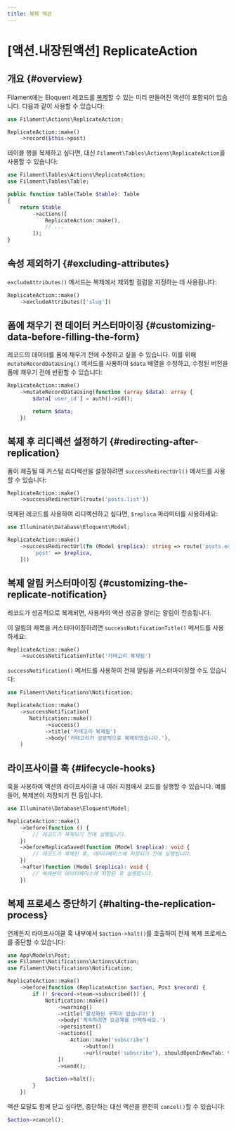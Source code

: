 ```yaml
---
title: 복제 액션
---
```

# [액션.내장된액션] ReplicateAction
## 개요 {#overview}

Filament에는 Eloquent 레코드를 [복제](/laravel/12.x/eloquent#replicating-models)할 수 있는 미리 만들어진 액션이 포함되어 있습니다. 다음과 같이 사용할 수 있습니다:

```php
use Filament\Actions\ReplicateAction;

ReplicateAction::make()
    ->record($this->post)
```

테이블 행을 복제하고 싶다면, 대신 `Filament\Tables\Actions\ReplicateAction`을 사용할 수 있습니다:

```php
use Filament\Tables\Actions\ReplicateAction;
use Filament\Tables\Table;

public function table(Table $table): Table
{
    return $table
        ->actions([
            ReplicateAction::make(),
            // ...
        ]);
}
```

## 속성 제외하기 {#excluding-attributes}

`excludeAttributes()` 메서드는 복제에서 제외할 컬럼을 지정하는 데 사용됩니다:

```php
ReplicateAction::make()
    ->excludeAttributes(['slug'])
```

## 폼에 채우기 전 데이터 커스터마이징 {#customizing-data-before-filling-the-form}

레코드의 데이터를 폼에 채우기 전에 수정하고 싶을 수 있습니다. 이를 위해 `mutateRecordDataUsing()` 메서드를 사용하여 `$data` 배열을 수정하고, 수정된 버전을 폼에 채우기 전에 반환할 수 있습니다:

```php
ReplicateAction::make()
    ->mutateRecordDataUsing(function (array $data): array {
        $data['user_id'] = auth()->id();

        return $data;
    })
```

## 복제 후 리디렉션 설정하기 {#redirecting-after-replication}

폼이 제출될 때 커스텀 리디렉션을 설정하려면 `successRedirectUrl()` 메서드를 사용할 수 있습니다:

```php
ReplicateAction::make()
    ->successRedirectUrl(route('posts.list'))
```

복제된 레코드를 사용하여 리디렉션하고 싶다면, `$replica` 파라미터를 사용하세요:

```php
use Illuminate\Database\Eloquent\Model;

ReplicateAction::make()
    ->successRedirectUrl(fn (Model $replica): string => route('posts.edit', [
        'post' => $replica,
    ]))
```

## 복제 알림 커스터마이징 {#customizing-the-replicate-notification}

레코드가 성공적으로 복제되면, 사용자의 액션 성공을 알리는 알림이 전송됩니다.

이 알림의 제목을 커스터마이징하려면 `successNotificationTitle()` 메서드를 사용하세요:

```php
ReplicateAction::make()
    ->successNotificationTitle('카테고리 복제됨')
```

`successNotification()` 메서드를 사용하여 전체 알림을 커스터마이징할 수도 있습니다:

```php
use Filament\Notifications\Notification;

ReplicateAction::make()
    ->successNotification(
       Notification::make()
            ->success()
            ->title('카테고리 복제됨')
            ->body('카테고리가 성공적으로 복제되었습니다.'),
    )
```

## 라이프사이클 훅 {#lifecycle-hooks}

훅을 사용하여 액션의 라이프사이클 내 여러 지점에서 코드를 실행할 수 있습니다. 예를 들어, 복제본이 저장되기 전 등입니다.

```php
use Illuminate\Database\Eloquent\Model;

ReplicateAction::make()
    ->before(function () {
        // 레코드가 복제되기 전에 실행됩니다.
    })
    ->beforeReplicaSaved(function (Model $replica): void {
        // 레코드가 복제된 후, 데이터베이스에 저장되기 전에 실행됩니다.
    })
    ->after(function (Model $replica): void {
        // 복제본이 데이터베이스에 저장된 후 실행됩니다.
    })
```

## 복제 프로세스 중단하기 {#halting-the-replication-process}

언제든지 라이프사이클 훅 내부에서 `$action->halt()`를 호출하여 전체 복제 프로세스를 중단할 수 있습니다:

```php
use App\Models\Post;
use Filament\Notifications\Actions\Action;
use Filament\Notifications\Notification;

ReplicateAction::make()
    ->before(function (ReplicateAction $action, Post $record) {
        if (! $record->team->subscribed()) {
            Notification::make()
                ->warning()
                ->title('활성화된 구독이 없습니다!')
                ->body('계속하려면 요금제를 선택하세요.')
                ->persistent()
                ->actions([
                    Action::make('subscribe')
                        ->button()
                        ->url(route('subscribe'), shouldOpenInNewTab: true),
                ])
                ->send();
        
            $action->halt();
        }
    })
```

액션 모달도 함께 닫고 싶다면, 중단하는 대신 액션을 완전히 `cancel()`할 수 있습니다:

```php
$action->cancel();
```
